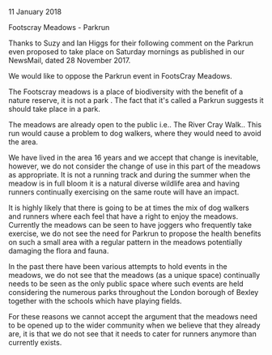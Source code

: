 11 January 2018

Footscray Meadows - Parkrun

Thanks to Suzy and Ian Higgs for their following comment on the Parkrun even proposed to take place on Saturday mornings as published in our NewsMail, dated 28 November 2017.

We would like to oppose the Parkrun event in FootsCray Meadows.

The Footscray meadows is a place of biodiversity with the benefit of a nature reserve, it is not a park . The fact that it's called a Parkrun suggests it should take place in a park.

The meadows are already open to the public i.e.. The River Cray Walk.. This run would cause a problem to dog walkers, where they would need to avoid the area.

We have lived in the area 16 years and we accept that change is inevitable, however, we do not consider the change of use in this part of the meadows as appropriate. It is not a running track and during the summer when the meadow is in full bloom it is a natural diverse wildlife area and having runners continually exercising on the same route will have an impact.

It is highly likely that there is going to be at times the mix of dog walkers and runners where each feel that have a right to enjoy the meadows. Currently the meadows can be seen to have joggers who frequently take exercise, we do not see the need for Parkrun to propose the health benefits on such a small area with a regular pattern in the meadows potentially damaging the flora and fauna.

In the past there have been various attempts to hold events in the meadows, we do not see that the meadows (as a unique space) continually needs to be seen as the only public space where such events are held considering the numerous parks throughout the London borough of Bexley together with the schools which have playing fields.

For these reasons we cannot accept the argument that the meadows need to be opened up to the wider community when we believe that they already are, it is that we do not see that it needs to cater for runners anymore than currently exists.
